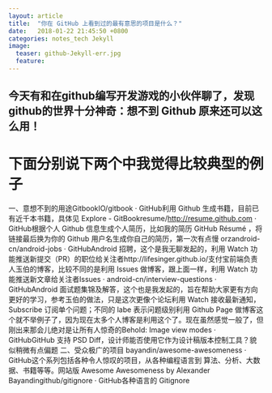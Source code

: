 ```yaml
---
layout: article
title:  "你在 GitHub 上看到过的最有意思的项目是什么？"
date:   2018-01-22 21:45:50 +0800
categories: notes_tech Jekyll
image:
  teaser: github-Jekyll-err.jpg
  feature: 
---
```


## 今天有和在github编写开发游戏的小伙伴聊了，发现github的世界十分神奇：想不到 Github 原来还可以这么用！

# 下面分别说下两个中我觉得比较典型的例子

一、意想不到的用途GitbookIO/gitbook · GitHub利用 Github 生成书籍，目前已有近千本书籍，具体见 Explore - GitBookresume/http://resume.github.com · GitHub根据个人 Github 信息生成个人简历，比如我的简历 GitHub Résumé ，将链接最后换为你的 Github 用户名生成你自己的简历，第一次有点慢 orzandroid-cn/android-jobs · GitHubAndroid 招聘，这个是我无聊发起的，利用 Watch 功能推送新提交（PR）的职位给关注者http://lifesinger.github.io/支付宝前端负责人玉伯的博客，比较不同的是利用 Issues 做博客，跟上面一样，利用 Watch 功能推送新文章给关注者Issues · android-cn/interview-questions · GitHubAndroid 面试题集锦及解答，这个也是我发起的，旨在帮助大家更有方向更好的学习，参考玉伯的做法，只是这次更像个论坛利用 Watch 接收最新通知，Subscribe 订阅单个问题；不同的 labe 表示问题级别利用 Github Page 做博客这个就不举例子了，因为现在太多个人博客是利用这个了。现在虽然感觉一般了，但刚出来那会儿绝对是让所有人惊奇的Behold: Image view modes · GitHubGitHub 支持 PSD Diff，设计师能否使用它作为设计稿版本控制工具？貌似稍微有点偏题
二、受众极广的项目
bayandin/awesome-awesomeness · GitHub这个系列包括各种令人惊叹的项目，从各种编程语言到 算法、分析、大数据、书籍等等。网站版 Awesome Awesomeness by Alexander Bayandingithub/gitignore · GitHub各种语言的 Gitignore

